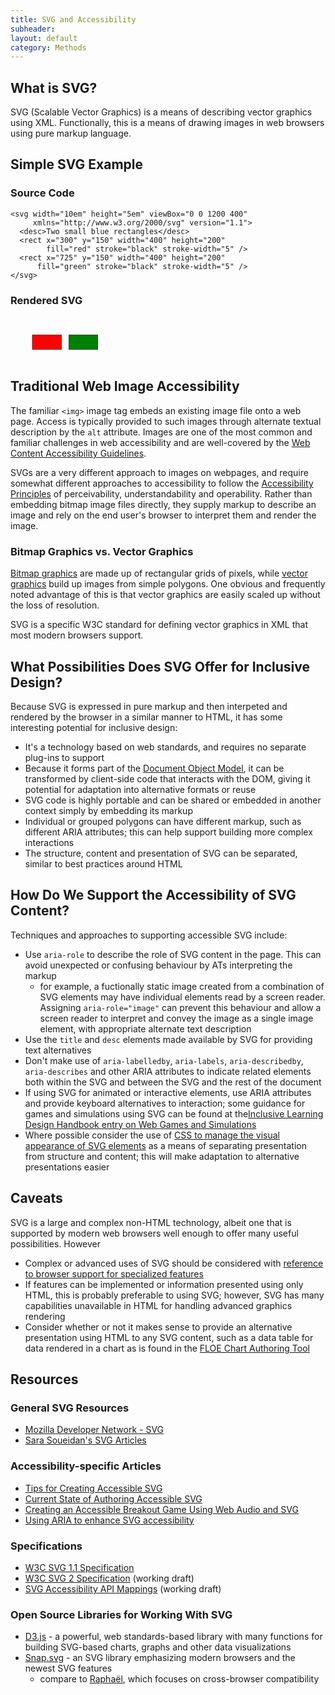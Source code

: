 ```yaml
---
title: SVG and Accessibility
subheader:
layout: default
category: Methods
---
```


## What is SVG?

SVG (Scalable Vector Graphics) is a means of describing vector graphics using XML. Functionally, this is a means of drawing images in web browsers using pure markup language.

## Simple SVG Example

### Source Code
```
<svg width="10em" height="5em" viewBox="0 0 1200 400"
     xmlns="http://www.w3.org/2000/svg" version="1.1">
  <desc>Two small blue rectangles</desc>
  <rect x="300" y="150" width="400" height="200"
        fill="red" stroke="black" stroke-width="5" />
  <rect x="725" y="150" width="400" height="200"
      fill="green" stroke="black" stroke-width="5" />
</svg>
```
### Rendered SVG

<svg width="10em" height="5em" viewBox="0 0 1200 400"
     xmlns="http://www.w3.org/2000/svg" version="1.1">
  <desc>Two small rectangles, one blue, one yellow</desc>
  <rect x="300" y="150" width="400" height="200"
        fill="red" stroke="black" stroke-width="5" />
  <rect x="800" y="150" width="400" height="200"
      fill="green" stroke="black" stroke-width="5" />
</svg>

## Traditional Web Image Accessibility

The familiar `<img>` image tag embeds an existing image file onto a web page. Access is typically provided to such images through alternate textual description by the `alt` attribute. Images are one of the most common and familiar challenges in web accessibility and are well-covered by the [Web Content Accessibility Guidelines](https://www.w3.org/TR/WCAG20/).

SVGs are a very different approach to images on webpages, and require somewhat different approaches to accessibility to follow the [Accessibility Principles](/AccessibilityPrinciples.html) of perceivability, understandability and operability. Rather than embedding bitmap image files directly, they supply markup to describe an image and rely on the end user's browser to interpret them and render the image.

### Bitmap Graphics vs. Vector Graphics

[Bitmap graphics](https://en.wikipedia.org/wiki/Bitmap) are made up of rectangular grids of pixels, while [vector graphics](https://en.wikipedia.org/wiki/Vector_graphics) build up images from simple polygons. One obvious and frequently noted advantage of this is that vector graphics are easily scaled up without the loss of resolution.

SVG is a specific W3C standard for defining vector graphics in XML that most modern browsers support.

## What Possibilities Does SVG Offer for Inclusive Design?

Because SVG is expressed in pure markup and then interpeted and rendered by the browser in a similar manner to HTML, it has some interesting potential for inclusive design:

* It's a technology based on web standards, and requires no separate plug-ins to support
* Because it forms part of the [Document Object Model](https://en.wikipedia.org/wiki/Document_Object_Model), it can be transformed by client-side code that interacts with the DOM, giving it potential for adaptation into alternative formats or reuse
* SVG code is highly portable and can be shared or embedded in another context simply by embedding its markup
* Individual or grouped polygons can have different markup, such as different ARIA attributes; this can help support building more complex interactions
* The structure, content and presentation of SVG can be separated, similar to best practices around HTML

## How Do We Support the Accessibility of SVG Content?

Techniques and approaches to supporting accessible SVG include:

* Use `aria-role` to describe the role of SVG content in the page. This can avoid unexpected or confusing behaviour by ATs interpreting the markup
  * for example, a fuctionally static image created from a combination of SVG elements may have individual elements read by a screen reader. Assigning `aria-role="image"` can prevent this behaviour and allow a screen reader to interpret and convey the image as a single image element, with appropriate alternate text description
* Use the `title` and `desc` elements made available by SVG for providing text alternatives
* Don't make use of `aria-labelledby`, `aria-labels`, `aria-describedby`, `aria-describes` and other ARIA attributes to indicate related elements both within the SVG and between the SVG and the rest of the document
* If using SVG for animated or interactive elements, use ARIA attributes and provide keyboard alternatives to interaction; some guidance for games and simulations using SVG can be found at  the[Inclusive Learning Design Handbook entry on Web Games and Simulations](/WebGamesAndSimulations.html)
* Where possible consider the use of [CSS to manage the visual appearance of SVG elements](https://developer.mozilla.org/en-US/docs/Web/Guide/CSS/Getting_started/SVG_and_CSS) as a means of separating presentation from structure and content; this will make adaptation to alternative presentations easier

## Caveats

SVG is a large and complex non-HTML technology, albeit one that is supported by modern web browsers well enough to offer many useful possibilities. However

* Complex or advanced uses of SVG should be considered with [reference to browser support for specialized features](http://caniuse.com/#cats=SVG)
* If features can be implemented or information presented using only HTML, this is probably preferable to using SVG; however, SVG has many capabilities unavailable in HTML for handling advanced graphics rendering
* Consider whether or not it makes sense to provide an alternative presentation using HTML to any SVG content, such as a data table for data rendered in a chart as is found in the [FLOE Chart Authoring Tool](http://build.fluidproject.org/chartAuthoring/demos/)

## Resources

### General SVG Resources

* [Mozilla Developer Network - SVG](https://developer.mozilla.org/en-US/docs/Web/SVG)
* [Sara Soueidan's SVG Articles](https://sarasoueidan.com/tags/svg/)

### Accessibility-specific Articles

* [Tips for Creating Accessible SVG](http://www.sitepoint.com/tips-accessible-svg/)
* [Current State of Authoring Accessible SVG](http://schepers.cc/authoring-accessible-svg)
* [Creating an Accessible Breakout Game Using Web Audio and SVG](http://www.sitepoint.com/creating-accessible-breakout-game-using-web-audio-svg/)
* [Using ARIA to enhance SVG accessibility](https://www.paciellogroup.com/blog/2013/12/using-aria-enhance-svg-accessibility/)

### Specifications

* [W3C SVG 1.1 Specification](https://www.w3.org/TR/SVG/)
* [W3C SVG 2 Specification](https://www.w3.org/TR/SVG/) (working draft)
* [SVG Accessibility API Mappings](https://www.w3.org/TR/svg-aam-1.0/) (working draft)

### Open Source Libraries for Working With SVG
* [D3.js](https://d3js.org/) - a powerful, web standards-based library with many functions for building SVG-based charts, graphs and other data visualizations
* [Snap.svg](http://snapsvg.io/) - an SVG library emphasizing modern browsers and the newest SVG features
  * compare to [Raphaël](https://github.com/DmitryBaranovskiy/raphael), which focuses on cross-browser compatibility
